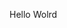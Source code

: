 Hello Wolrd


































































































































































































































































































































































































































































































































































































































































































































































































































































































































































































































































































































































































































































































































































































































































































































































































































































































































































































































































































































































































































































































































































































































































































































































































































































































































































































































































































































































































































































































































































































































































































